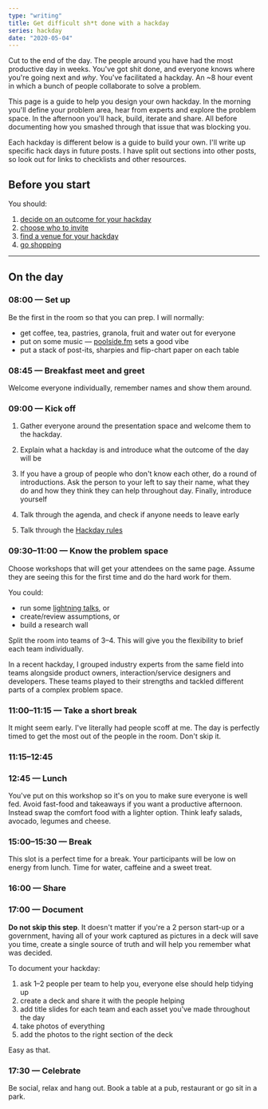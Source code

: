 ```yaml
---
type: "writing"
title: Get difficult sh*t done with a hackday
series: hackday
date: "2020-05-04"
---
```


<!-- This post is a part of a series that will go deep on [How to design, run and get buy-in for hackdays](). -->

Cut to the end of the day. The people around you have had the most productive day in weeks. You've got shit done, and everyone knows where you're going next and _why_. You've facilitated a hackday. An ~8 hour event in which a bunch of people collaborate to solve a problem.

This page is a guide to help you design your own hackday. In the morning you'll define your problem area, hear from experts and explore the problem space. In the afternoon you'll hack, build, iterate and share. All before documenting how you smashed through that issue that was blocking you.

Each hackday is different below is a guide to build your own. I'll write up specific hack days in future posts. I have split out sections into other posts, so look out for links to checklists and other resources.

## Before you start

You should:

1. [decide on an outcome for your hackday](/writing/hackday-outcome)
1. [choose who to invite](/writing/hackday-people)
1. [find a venue for your hackday](/writing/hackday-location)
1. [go shopping](/writing/hackday-shopping-list)

***

## On the day

### 08:00 — Set up

Be the first in the room so that you can prep.  I will normally:
- get coffee, tea, pastries, granola, fruit and water out for everyone
- put on some music — [poolside.fm](https://poolside.fm) sets a good vibe
- put a stack of post-its, sharpies and flip-chart paper on each table


### 08:45 — Breakfast meet and greet

Welcome everyone individually, remember names and show them around.


### 09:00 — Kick off


1. Gather everyone around the presentation space and welcome them to the hackday.

1. Explain what a hackday is and introduce what the outcome of the day will be

1. If you have a group of people who don't know each other, do a round of introductions. Ask the person to your left to say their name, what they do and how they think they can help throughout day. Finally, introduce yourself

1. Talk through the agenda, and check if anyone needs to leave early

1. Talk through the [Hackday rules](/writing/hackday-rules)


### 09:30–11:00 — Know the problem space

Choose workshops that will get your attendees on the same page. Assume they are seeing this for the first time and do the hard work for them.

You could:

- run some [lightning talks](/writing/lightning-talks/), or
- create/review assumptions, or
- build a research wall

Split the room into teams of 3–4. This will give you the flexibility to brief each team individually.

In a recent hackday, I grouped industry experts from the same field into teams alongside product owners, interaction/service designers and developers. These teams played to their strengths and tackled different parts of a complex problem space.



### 11:00–11:15 — Take a short break
It might seem early. I've literally had people scoff at me. The day is perfectly timed to get the most out of the people in the room. Don't skip it.


### 11:15–12:45

### 12:45 — Lunch

You've put on this workshop so it's on you to make sure everyone is well fed. Avoid fast-food and takeaways if you want a productive afternoon. Instead swap the comfort food with a lighter option. Think leafy salads, avocado, legumes and cheese.

### 15:00–15:30 — Break
This slot is a perfect time for a break. Your participants will be low on energy from lunch. Time for water, caffeine and a sweet treat.


### 16:00 — Share

### 17:00 — Document
**Do not skip this step**. It doesn't matter if you're a 2 person start-up or a government, having all of your work captured as pictures in a deck will save you time, create a single source of truth and will help you remember what was decided.

To document your hackday:

1. ask 1–2 people per team to help you, everyone else should help tidying up
1. create a deck and share it with the people helping
1. add title slides for each team and each asset you've made throughout the day
1. take photos of everything
1. add the photos to the right section of the deck

Easy as that.

### 17:30 — Celebrate
Be social, relax and hang out. Book a table at a pub, restaurant or go sit in a park.  
